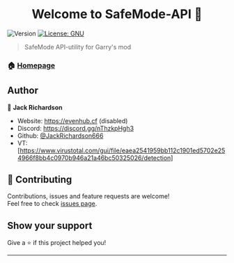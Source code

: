 <h1 align="center">Welcome to SafeMode-API 👋</h1>
<p>
  <img alt="Version" src="https://img.shields.io/badge/version-1.0-blue.svg?cacheSeconds=2592000" />
  <a href="#" target="_blank">
    <img alt="License: GNU" src="https://img.shields.io/badge/License-GNU-yellow.svg" />
  </a>
</p>

> SafeMode API-utility for Garry's mod

### 🏠 [Homepage]()

## Author

👤 **Jack Richardson**

* Website: https://evenhub.cf (disabled)
* Discord: https://discord.gg/nThzkpHgh3
* Github: [@JackRichardson666](https://github.com/JackRichardson666)
* VT: [https://www.virustotal.com/gui/file/eaea2541959bb112c1901ed5702e254966f8bb4c0970b946a21a46bc50325026/detection]

## 🤝 Contributing

Contributions, issues and feature requests are welcome!<br />Feel free to check [issues page](https://github.com/JackRichardson666/SafeMode-API/issues). 

## Show your support

Give a ⭐️ if this project helped you!

***

